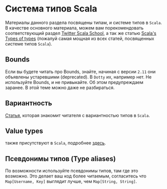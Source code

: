 Система типов Scala
===================
Материалы данного раздела посвящены типам, и системе типов в `Scala`.
В качестве основного материала, можем вам порекомендовать
соответствующий раздел [Twitter Scala School][type-basics], а так же
статью [Scala's Types of types][types-of-types] (пожалуй самая мощная
из всех статей, посвященных системе типов `Scala`).

## Bounds
Если вы будете читать про Bounds, знайте, начиная с версии `2.11` они
объявлены устаревшими (deprecated). В `Dotty` их, например нет. Не
используйте Bounds, и не привыкайте. Об этом предупреждаем заранее. В
этой теме можно даже не разбираться.

## Вариантность
[Статья][variance], которая знакомит читателя с вариантностью типов в
`Scala`.

## Value types
также присутствуют в `Scala`, подробнее [здесь][value-types].

## Псевдонимы типов (Type aliases)
По возможности используйте псевдонимы типов, там где это возможно.
Это делает ваш код более читаемым, согласитесь что `Map[Username, Key]`
выглядит лучше, чем `Map[String, String]`.

[variance]: https://blog.codecentric.de/en/2015/03/scala-type-system-parameterized-types-variances-part-1/
[type-basics]: https://twitter.github.io/scala_school/type-basics.html
[types-of-types]: http://ktoso.github.io/scala-types-of-types/
[value-types]: http://docs.scala-lang.org/overviews/core/value-classes.html

